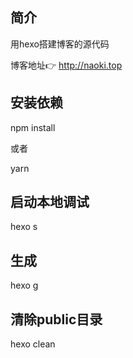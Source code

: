 ## 简介
用hexo搭建博客的源代码    

博客地址👉 http://naoki.top

## 安装依赖
npm install 

或者

yarn

## 启动本地调试
hexo s

## 生成
hexo g

## 清除public目录
hexo clean


